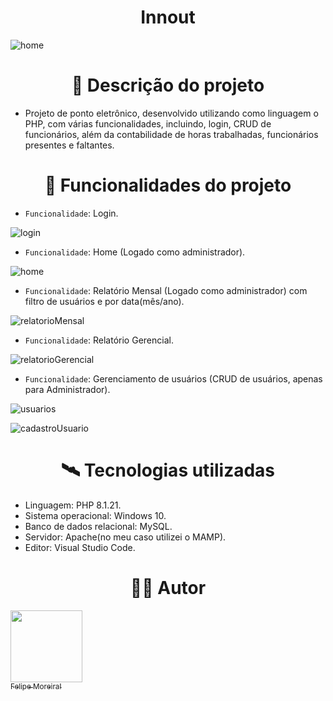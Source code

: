 # <h1 align="center">Innout</h1>

![home](https://github.com/FelipeM0reira/innout/assets/104744113/2ceffb01-f5a4-4b1e-8b6c-9ac2834db451)

# <h1 align="center">🧾 Descrição do projeto</h1>

 - Projeto de ponto eletrônico, desenvolvido utilizando como linguagem o PHP, com várias funcionalidades, incluindo, login, CRUD de funcionários, além da contabilidade de horas trabalhadas, funcionários presentes e faltantes.
   
# <h1 align="center">🔨 Funcionalidades do projeto</h1>

- `Funcionalidade`: Login.

![login](https://github.com/FelipeM0reira/innout/assets/104744113/b5243208-7df7-43ce-8503-4794697d1681)

- `Funcionalidade`: Home (Logado como administrador).
  
![home](https://github.com/FelipeM0reira/innout/assets/104744113/d4ec8351-19c5-47df-bf10-a959943854be)

- `Funcionalidade`: Relatório Mensal (Logado como administrador) com filtro de usuários e por data(mês/ano).
  
![relatorioMensal](https://github.com/FelipeM0reira/innout/assets/104744113/10bc63b4-b4a8-49dc-9081-80794640d887)

- `Funcionalidade`: Relatório Gerencial.
  
![relatorioGerencial](https://github.com/FelipeM0reira/innout/assets/104744113/46909e49-d444-4071-96ce-58188b803240)

- `Funcionalidade`: Gerenciamento de usuários (CRUD de usuários, apenas para Administrador).

![usuarios](https://github.com/FelipeM0reira/innout/assets/104744113/6dda0c59-f2ba-4ad0-9e9d-53ea2369386c)

![cadastroUsuario](https://github.com/FelipeM0reira/innout/assets/104744113/5ae7e57a-6ded-40d4-ab36-f46ad0ca10b2)

# <h1 align="center">🛰️ Tecnologias utilizadas</h1>
- Linguagem: PHP 8.1.21.
- Sistema operacional: Windows 10.
- Banco de dados relacional: MySQL.
- Servidor: Apache(no meu caso utilizei o MAMP).
- Editor: Visual Studio Code.

# <h1 align="center">👨‍💻 Autor</h1>

 [<img src="https://avatars.githubusercontent.com/u/104744113?v=4" width=115><br><sub>Felipe Moreira!</sub>](https://github.com/FelipeM0reira) 
